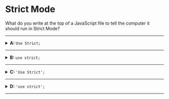 # Strict Mode

What do you write at the top of a JavaScript file to tell the computer it should run in Strict Mode?

---

<details>
<summary><strong>A: </strong> <code>Use Strict;</code></summary>
<br>

✖ Nope.

Without the quotation marks `''` to make this a string, this line will be treated as two variables in a row: `Use` and `Strict`. This will cause an error in your program

</details>

---

<details>

<summary><strong>B: </strong> <code>use strict;</code></summary>
<br>

✖ Nope.

Without the quotation marks `''` to make this a string, this line will be treated as two variables in a row: `use` and `strict`. This will cause an error in your program

</details>

---

<details>

<summary><strong>C: </strong> <code>'Use Strict';</code></summary>
<br>

✖ Nope.

The Strict Mode directive is written with all lower-case letters.

</details>

---

<details>
<summary><strong>D: </strong> <code>'use strict';</code></summary>
<br>

✔ Correct!

</details>

---
